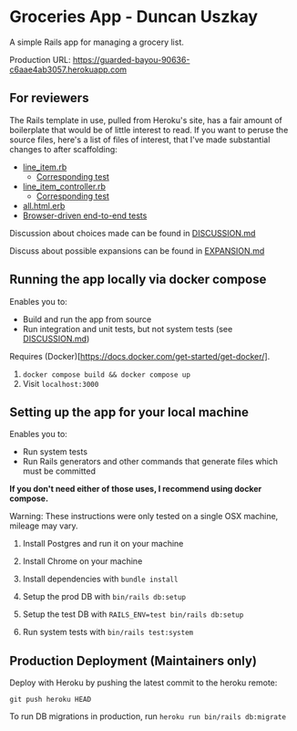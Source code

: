 # Groceries App - Duncan Uszkay

A simple Rails app for managing a grocery list.

Production URL: https://guarded-bayou-90636-c6aae4ab3057.herokuapp.com

## For reviewers

The Rails template in use, pulled from Heroku's site, has a fair amount of boilerplate that would be of little interest to read. If you want to peruse the source files, here's a list of files of interest, that I've made substantial changes to after scaffolding:
- [line_item.rb](/app/models/list_item.rb)
    - [Corresponding test](/test/models/list_item_test.rb)
- [line_item_controller.rb](/app/controllers/list_item_controller.rb)
    - [Corresponding test](/test/controllers/list_item_controller_test.rb)
- [all.html.erb](/app/views/list_item/all.html.erb)
- [Browser-driven end-to-end tests](/test/system/list_items_test.rb)

Discussion about choices made can be found in [DISCUSSION.md](/DISCUSSION.md)

Discuss about possible expansions can be found in [EXPANSION.md](/EXPANSION.md)

## Running the app locally via docker compose

Enables you to:
- Build and run the app from source
- Run integration and unit tests, but not system tests (see [DISCUSSION.md](/DISCUSSION.md))

Requires (Docker)[https://docs.docker.com/get-started/get-docker/].

1. `docker compose build && docker compose up` 
2. Visit `localhost:3000`

## Setting up the app for your local machine

Enables you to:
- Run system tests
- Run Rails generators and other commands that generate files which must be committed

**If you don't need either of those uses, I recommend using docker compose.**

Warning: These instructions were only tested on a single OSX machine, mileage may vary.

1. Install Postgres and run it on your machine

1. Install Chrome on your machine

1. Install dependencies with `bundle install`

1. Setup the prod DB with `bin/rails db:setup`

1. Setup the test DB with `RAILS_ENV=test bin/rails db:setup`

1. Run system tests with `bin/rails test:system`

## Production Deployment (Maintainers only)

Deploy with Heroku by pushing the latest commit to the heroku remote:

```
git push heroku HEAD
```

To run DB migrations in production, run `heroku run bin/rails db:migrate`